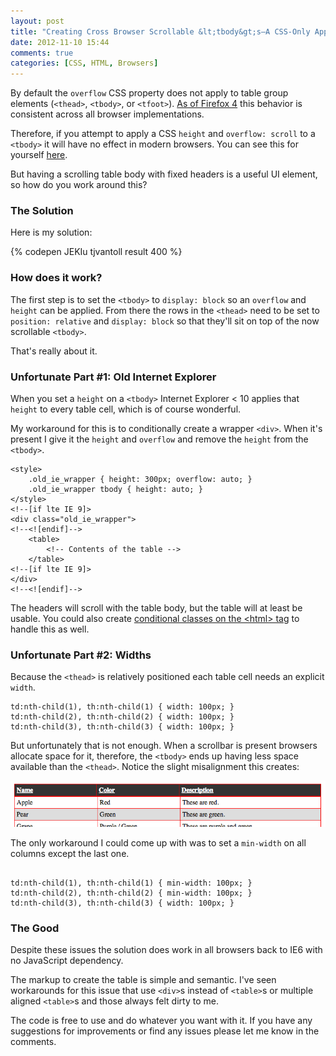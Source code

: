 ```yaml
---
layout: post
title: "Creating Cross Browser Scrollable &lt;tbody&gt;s—A CSS-Only Approach"
date: 2012-11-10 15:44
comments: true
categories: [CSS, HTML, Browsers]
---
```


By default the `overflow` CSS property does not apply to table group elements (`<thead>`, `<tbody>`, or `<tfoot>`).  [As of Firefox 4](https://developer.mozilla.org/en-US/docs/Firefox_4_for_developers#Miscellaneous_CSS_changes) this behavior is consistent across all browser implementations.

Therefore, if you attempt to apply a CSS `height` and `overflow: scroll` to a `<tbody>` it will have no effect in modern browsers.  You can see this for yourself [here](http://jsfiddle.net/tj_vantoll/vU494/).

But having a scrolling table body with fixed headers is a useful UI element, so how do you work around this?

<!--more-->

### The Solution

Here is my solution:

{% codepen JEKIu tjvantoll result 400 %}

### How does it work?

The first step is to set the `<tbody>` to `display: block` so an `overflow` and `height` can be applied.  From there the rows in the `<thead>` need to be set to `position: relative` and `display: block` so that they'll sit on top of the now scrollable `<tbody>`.

That's really about it.

### Unfortunate Part #1: Old Internet Explorer

When you set a `height` on a `<tbody>` Internet Explorer < 10 applies that `height` to every table cell, which is of course wonderful.

My workaround for this is to conditionally create a wrapper `<div>`.  When it's present I give it the `height` and `overflow` and remove the `height` from the `<tbody>`.

<pre class="language-markup"><code>&lt;style&gt;
    .old_ie_wrapper { height: 300px; overflow: auto; }
    .old_ie_wrapper tbody { height: auto; }
&lt;/style&gt;
&lt;!--[if lte IE 9]&gt;
&lt;div class="old_ie_wrapper"&gt;
&lt;!--&lt;![endif]--&gt;
	&lt;table&gt;
		&lt;!-- Contents of the table --&gt;
	&lt;/table&gt;
&lt;!--[if lte IE 9]&gt;
&lt;/div&gt;
&lt;!--&lt;![endif]--&gt;
</code></pre>

The headers will scroll with the table body, but the table will at least be usable.  You could also create [conditional classes on the &lt;html&gt; tag](http://paulirish.com/2008/conditional-stylesheets-vs-css-hacks-answer-neither/) to handle this as well.

### Unfortunate Part #2: Widths

Because the `<thead>` is relatively positioned each table cell needs an explicit `width`.

<pre class="language-css"><code>td:nth-child(1), th:nth-child(1) { width: 100px; }
td:nth-child(2), th:nth-child(2) { width: 100px; }
td:nth-child(3), th:nth-child(3) { width: 100px; }
</code></pre>

But unfortunately that is not enough.  When a scrollbar is present browsers allocate space for it, therefore, the `<tbody>` ends up having less space available than the `<thead>`.  Notice the slight misalignment this creates:

![Alignment issue with scroll bar](/images/posts/2012-11-10/Alignment-Issue.png "Alignment issue with scroll bar")

The only workaround I could come up with was to set a `min-width` on all columns except the last one.

<pre class="language-css"><code>
td:nth-child(1), th:nth-child(1) { min-width: 100px; }
td:nth-child(2), th:nth-child(2) { min-width: 100px; }
td:nth-child(3), th:nth-child(3) { width: 100px; }
</code></pre>

### The Good

Despite these issues the solution does work in all browsers back to IE6 with no JavaScript dependency.

The markup to create the table is simple and semantic.  I've seen workarounds for this issue that use `<div>`s instead of `<table>`s or multiple aligned `<table>`s and those always felt dirty to me.

The code is free to use and do whatever you want with it.  If you have any suggestions for improvements or find any issues please let me know in the comments.
